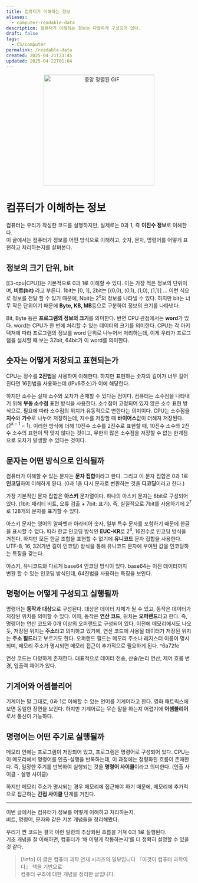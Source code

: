 ```yaml
---
title: 컴퓨터가 이해하는 정보
aliases:
  - computer-readable-data
description: 컴퓨터가 이해하는 정보는 다양하게 구성되어 있다.
draft: false
tags:
  - CS/computer
permalink: /readable-data
created: 2025-04-21T23:45
updated: 2025-04-22T01:04
---
```

<p align="center">
  <img src="https://media4.giphy.com/media/v1.Y2lkPTc5MGI3NjExd3lndmhqbzQxdW1kcXRkd3ZkNWoyb3U0NHVpaTVhNXUzY2xuMWVoYSZlcD12MV9pbnRlcm5hbF9naWZfYnlfaWQmY3Q9Zw/AUMxbiDIzBOiFGA71r/giphy.gif" alt="중앙 정렬된 GIF" width="300">
</p>

# 컴퓨터가 이해하는 정보

컴퓨터는 우리가 작성한 코드를 실행하지만, 실제로는 0과 1, 즉 **이진수 정보**로 이해한다.  
이 글에서는 컴퓨터가 정보를 어떤 방식으로 이해하고, 숫자, 문자, 명령어를 어떻게 표현하고 처리하는지를 살펴본다.

## 정보의 크기 단위, bit

[[3-cpu|CPU]]는 기본적으로 0과 1로 이해할 수 있다. 이는 가장 적은 정보의 단위이며, **비트(bit)** 라고 부른다.
1bit는 [0, 1], 2bit는 [(0,0), (0,1), (1,0), (1,1)] ... 이런 식으로 정보를 전달 할 수 있기 때문에, Nbit는 $2^n$의 정보를 나타낼 수 있다. 하지만 bit는 너무 작은 단위이기 때문에 **Byte, KB, MB**등으로 구분하여 정보의 크기를 나타낸다. 

Bit, Byte 등은 **프로그램의 정보의 크기**를 의미한다. 반면 CPU 관점에서는 **word**가 있다. word는 CPU가 한 번에 처리할 수 있는 데이터의 크기를 의미한다. CPU는 각 아키텍쳐에 따라 프로그램의 정보를 word 단위로 나누어서 처리하는데, 이게 우리가 프로그램을 설치할 때 보는 32bit, 64bit가 이 word를 의미한다.

## 숫자는 어떻게 저장되고 표현되는가

CPU는 정수를 **2진법**을 사용하여 이해한다. 하지만 표현하는 숫자의 길이가 너무 길어진다면 16진법을 사용하는데 (IPv6주소)가 이에 해당한다.

하지만 소수는 실제 소수와 오차가 존재할 수 있다는 점이다. 컴퓨터는 소수점을 나타내기 위해 **부동 소수점** 표현 방식을 사용한다. 소수점이 고정되어 있지 않은 소수 표현 방식으로, 필요에 따라 소수점의 위치가 유동적으로 변한다는 의미이다. CPU는 소수점을 **지수**와 **가수**로 나누어 저장하는데, 지수를 저장할 때 **바이어스**값이 더해져 저장된다. ($2^{k-1}-1$). 이러한 방식에 더해 10진수 소수를 2진수로 표현할 때, 10진수 소수와 2진수 소수의 표현이 딱 맞지 않다는 것이고, 무한히 많은 소수점을 저장할 수 없는 한계점으로 오차가 발생할 수 있다는 것이다.

## 문자는 어떤 방식으로 인식될까

컴퓨터가 이해할 수 있는 문자는 **문자 집합**이라고 한다. 그리고 이 문자 집합은 0과 1로 **인코딩**하여 이해하게 된다. (0과 1을 다시 문자로 변환하는 것을 **디코딩**이라고 한다.)

가장 기본적인 문자 집합은 **아스키** 문자열이다. 하나의 아스키 문자는 8bit로 구성되어 있다. (1bit: 패리티 비트, 오류 검출 + 7bit: 표기). 즉, 실질적으로 7bit를 사용하기에 $2^7$로 128개의 문자를 표기할 수 있다. 

아스키 문자는 영어의 알파벳과 아라비아 숫자, 일부 특수 문자를 포함하기 때문에 한글을 표시할 수 없다. 따라 한글 인코딩 방식인 **EUC-KR**로 $2^4$, 16진수로 인코딩 방식을 거친다. 하지만 모든 한글 조합을 표현할 수 없기에 **유니코드** 문자 집합을 사용한다. UTF-8, 16, 32(가변 길이 인코딩) 방식을 통해 유니코드 문자에 부여된 값을 인코딩하는 특징을 갖는다.

아스키, 유니코드와 다르게 base64 인코딩 방식이 있다. base64는 이진 데이터까지 변환 할 수 있는 인코딩 방식인데, 64진법을 사용하는 특징을 보인다.

## 명령어는 어떻게 구성되고 실행될까 

명령어는 **동작과 대상**으로 구성된다. 대상은 데이터 자체가 될 수 있고, 동작은 데이터가 저장된 위치를 의미할 수 있다. 이때, 동작은 **연산 코드**, 위치는 **오퍼랜드**라고 한다. 즉, 명령어는 연산 코드와 0개 이상의 오퍼랜드로 구성되어 있다. 이전에 메모리에서도 나오듯, 저장된 위치는 **주소**라고 의미하고 있기에, 연산 코드에 사용될 데이터가 저장된 위치는 **주소 필드**라고 부르기도 한다. 오퍼랜드 필드는 메모리 주소나 레지스터 이름이 명시되며, 메모리 주소가 명시되면 메모리 접근이 추가적으로 필요하게 된다.  ^6a72fe

연산 코드는 다양하게 존재한다. 대표적으로 데이터 전송, 산술/논리 연산, 제어 흐름 변경, 입출력 제어가 있다. 

## 기계어와 어셈블리어

기계어는 말 그대로, 0과 1로 이해할 수 있는 언어를 기계어라고 한다. 영화 매트릭스에 보면 동일한 장면을 보인다. 하지만 기계어로는 무슨 말을 하는지 어렵기에 **어셈블리어**로서 통신이 가능하다. 

## 명령어는 어떤 주기로 실행될까

메모리 안에는 프로그램이 저장되어 있고, 프로그램은 명령어로 구성되어 있다. CPU는 이 메모리에서 명령어를 인출-실행을 반복하는데, 이 과정에는 정형화된 흐름이 존재한다. 즉, 일정한 주기를 반복하여 실행되는 것을 **명령어 사이클**이라고 의미한다. (인출 사이클 - 실행 사이클)

하지만 메모리 주소가 명시되는 경우 메모리에 접근해야 하기 때문에, 메모리에 추가적으로 접근하는 **간접 사이클** 단계를 거친다.

---

이번 글에서는 컴퓨터가 정보를 어떻게 이해하고 처리하는지,  
비트, 명령어, 문자와 같은 기본 개념들을 정리해봤다.  

우리가 짠 코드는 결국 이런 일련의 추상화된 흐름을 거쳐 0과 1로 실행된다.  
기초 개념을 잘 이해하면, 컴퓨터가 ‘왜 이렇게 작동하는지’를 더 정확히 설명할 수 있을 것 같다.


> [!info] 이 글은 컴퓨터 과학 연재 시리즈의 일부입니다
> 『이것이 컴퓨터 과학이다』 책을 기반으로  
> 컴퓨터 구조에 대한 개념을 정리한 글입니다.
